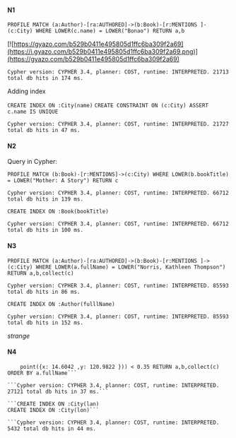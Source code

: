 
#### N1

```PROFILE MATCH (a:Author)-[ra:AUTHORED]->(b:Book)-[r:MENTIONS ]-(c:City) WHERE LOWER(c.name) = LOWER("Bonao") RETURN a,b```

[![https://gyazo.com/b529b0411e495805d1ffc6ba309f2a69](https://i.gyazo.com/b529b0411e495805d1ffc6ba309f2a69.png)](https://gyazo.com/b529b0411e495805d1ffc6ba309f2a69)


```Cypher version: CYPHER 3.4, planner: COST, runtime: INTERPRETED. 21713 total db hits in 174 ms.```

Adding index 

```CREATE INDEX ON :City(name)```
```CREATE CONSTRAINT ON (c:City) ASSERT c.name IS UNIQUE```

```Cypher version: CYPHER 3.4, planner: COST, runtime: INTERPRETED. 21727 total db hits in 47 ms.```


#### N2

Query in Cypher:

```PROFILE MATCH (b:Book)-[r:MENTIONS]->(c:City) WHERE LOWER(b.bookTitle) = LOWER("Mother: A Story") RETURN c```

```Cypher version: CYPHER 3.4, planner: COST, runtime: INTERPRETED. 66712 total db hits in 139 ms.```


```CREATE INDEX ON :Book(bookTitle)``` 

```Cypher version: CYPHER 3.4, planner: COST, runtime: INTERPRETED. 66712 total db hits in 100 ms.```


#### N3

```PROFILE MATCH (a:Author)-[ra:AUTHORED]->(b:Book)-[r:MENTIONS ]->(c:City) WHERE LOWER(a.fullName) = LOWER("Norris, Kathleen Thompson") RETURN a,b,collect(c)```

```Cypher version: CYPHER 3.4, planner: COST, runtime: INTERPRETED. 85593 total db hits in 86 ms.```

```CREATE INDEX ON :Author(fulllName)```

```Cypher version: CYPHER 3.4, planner: COST, runtime: INTERPRETED. 85593 total db hits in 152 ms.```

*strange*

#### N4

```PROFILE MATCH (a:Author)-[ra:AUTHORED]->(b:Book)-[r:MENTIONS ]->(c:City) WHERE distance(point({ x: c.lat, y: c.lon}), 
    point({x: 14.6042 ,y: 120.9822 })) < 0.35 RETURN a,b,collect(c) ORDER BY a.fullName```

```Cypher version: CYPHER 3.4, planner: COST, runtime: INTERPRETED. 27121 total db hits in 37 ms.```

```CREATE INDEX ON :City(lan)
CREATE INDEX ON :City(lon)```

```Cypher version: CYPHER 3.4, planner: COST, runtime: INTERPRETED. 5432 total db hits in 44 ms.
```



